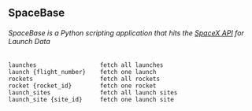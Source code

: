 ## SpaceBase 

###### SpaceBase is a Python scripting application that hits the [SpaceX API](https://docs.spacexdata.com/#58df29dc-5839-42fc-9540-2f572fd13438) for Launch Data

```
launches                  fetch all launches
launch {flight_number}    fetch one launch
rockets                   fetch all rockets
rocket {rocket_id}        fetch one rocket
launch_sites              fetch all launch sites
launch_site {site_id}     fetch one launch site
```

